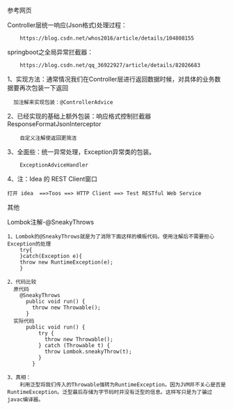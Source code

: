 参考网页


   Controller层统一响应(Json格式)处理过程： 
    
        https://blog.csdn.net/whos2016/article/details/104808155
    
   springboot之全局异常拦截器： 
        
        https://blog.csdn.net/qq_36922927/article/details/82026683


1、实现方法：通常情况我们在Controller层进行返回数据时候，对具体的业务数据要再次包装一下返回
      
      加注解来实现包装：@ControllerAdvice

2、已经实现的基础上额外包装：响应格式控制拦截器 ResponseFormatJsonInterceptor

        自定义注解使返回更简洁
        
3、全面些：统一异常处理，Exception异常类的包装。

        ExceptionAdviceHandler


4、注：Idea 的 REST Client窗口

    打开 idea  ==>Toos ==> HTTP Client ==> Test RESTful Web Service



其他

Lombok注解-@SneakyThrows

    1、Lombok的@SneakyThrows就是为了消除下面这样的模板代码。使用注解后不需要担心Exception的处理
        try{
        }catch(Exception e){
        throw new RuntimeException(e);
        }

    2、代码比较
      原代码
        @SneakyThrows
          public void run() {
            throw new Throwable();
          }
      实际代码
          public void run() {
              try {
                throw new Throwable();
              } catch (Throwable t) {
                throw Lombok.sneakyThrow(t);
              }
            }

    3、真相：
        利用泛型将我们传入的Throwable强转为RuntimeException。因为JVM并不关心是否是RuntimeException。泛型最后存储为字节码时并没有泛型的信息。这样写只是为了骗过javac编译器。
